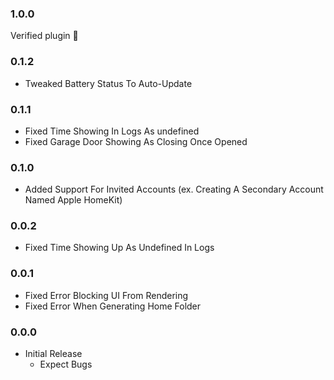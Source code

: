 ### 1.0.0 
Verified plugin 🎉


### 0.1.2 
* Tweaked Battery Status To Auto-Update


### 0.1.1 
* Fixed Time Showing In Logs As undefined
* Fixed Garage Door Showing As Closing Once Opened


### 0.1.0 
* Added Support For Invited Accounts (ex. Creating A Secondary Account Named Apple HomeKit)


### 0.0.2 
* Fixed Time Showing Up As Undefined In Logs


### 0.0.1 
* Fixed Error Blocking UI From Rendering
* Fixed Error When Generating Home Folder


### 0.0.0 
* Initial Release
     - Expect Bugs
